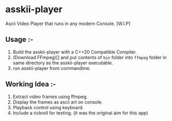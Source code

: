 # asskii-player

Ascii Video Player that runs in any modern Console. [W.I.P]

## Usage :-
1. Build the asskii-player with a C++20 Compatible Compiler.
2. (Download FFmpeg)[] and put contents of `bin` folder into `ffmpeg` folder in same directory as the asskii-player executable.
3. run asskii-player from commandline.

## Working Idea :-
1. Extract video frames using ffmpeg.
2. Display the frames as ascii art on console.
3. Playback control using keyboard.
4. Include a rickroll for testing. (it was the original aim for this app)
